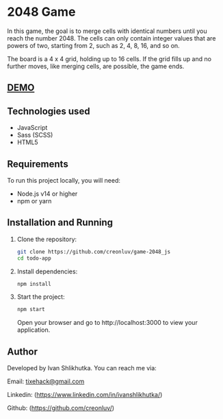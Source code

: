 # 2048 Game

In this game, the goal is to merge cells with identical numbers until you reach the number 2048. The cells can only contain integer values that are powers of two, starting from 2, such as 2, 4, 8, 16, and so on.

The board is a 4 x 4 grid, holding up to 16 cells. If the grid fills up and no further moves, like merging cells, are possible, the game ends.

## [DEMO](https://creonluv.github.io/2048-game_js/)

## Technologies used

- JavaScript
- Sass (SCSS)
- HTML5

## Requirements

To run this project locally, you will need:

- Node.js v14 or higher
- npm or yarn

## Installation and Running

1. Clone the repository:

   ```bash
   git clone https://github.com/creonluv/game-2048_js
   cd todo-app
   ```

2. Install dependencies:

   ```bash
   npm install
   ```

3. Start the project:

   ```bash
   npm start
   ```

   Open your browser and go to http://localhost:3000 to view your application.

## Author

Developed by Ivan Shlikhutka. You can reach me via:

Email: tixehack@gmail.com

Linkedin: (https://www.linkedin.com/in/ivanshlikhutka/)

Github: (https://github.com/creonluv/)
